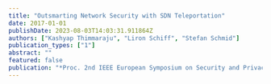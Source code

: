 ```yaml
---
title: "Outsmarting Network Security with SDN Teleportation"
date: 2017-01-01
publishDate: 2023-08-03T14:03:31.911864Z
authors: ["Kashyap Thimmaraju", "Liron Schiff", "Stefan Schmid"]
publication_types: ["1"]
abstract: ""
featured: false
publication: "*Proc. 2nd IEEE European Symposium on Security and Privacy (EuroSP)*"
---
```


